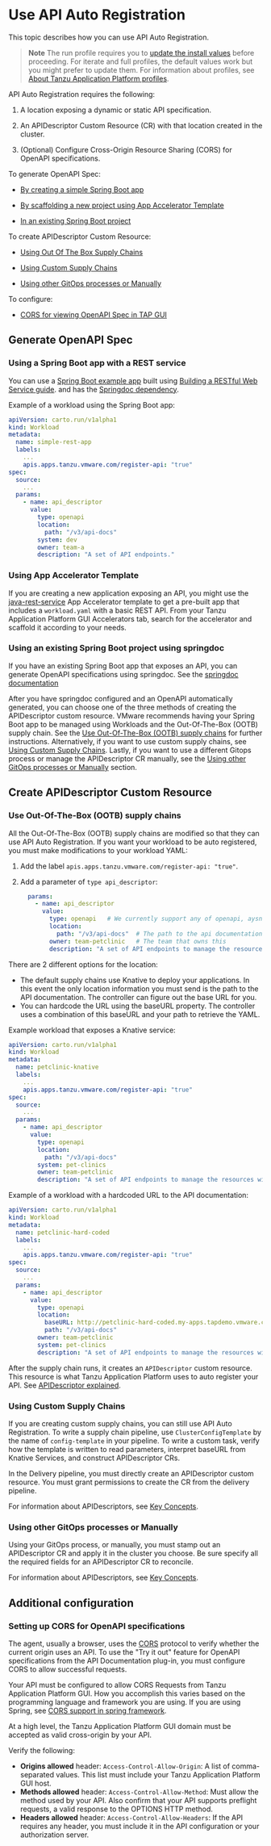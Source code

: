 # Use API Auto Registration

This topic describes how you can use API Auto Registration.

>**Note** The run profile requires you to [update the install values](#update-values) before
>proceeding. For iterate and full profiles, the default values work but you
>might prefer to update them. For information about profiles,
>see [About Tanzu Application Platform profiles](../about-package-profiles.hbs.md#profiles-and-packages).

API Auto Registration requires the following:

1. A location exposing a dynamic or static API specification.

2. An APIDescriptor Custom Resource (CR) with that location created in the cluster.

3. (Optional) Configure Cross-Origin Resource Sharing (CORS) for OpenAPI specifications.

To generate OpenAPI Spec:

- [By creating a simple Spring Boot app](#using-simple-app)

- [By scaffolding a new project using App Accelerator Template](#using-app-accelerator-template)

- [In an existing Spring Boot project](#existing-spring-project)

To create APIDescriptor Custom Resource:

- [Using Out Of The Box Supply Chains](#using-ootb-supply-chain)

- [Using Custom Supply Chains](#using-custom-supply-chain)

- [Using other GitOps processes or Manually](#using-gitops-manually)

To configure:

- [CORS for viewing OpenAPI Spec in TAP GUI](#cors)

## <a id='generate-openapi'></a>Generate OpenAPI Spec

### <a id='using-simple-app'></a>Using a Spring Boot app with a REST service

You can use a [Spring Boot example app](https://github.com/making/rest-service) built using [Building a RESTful Web Service guide](https://spring.io/guides/gs/rest-service/).
and has the [Springdoc dependency](https://springdoc.org/#getting-started).

Example of a workload using the Spring Boot app:

```yaml
apiVersion: carto.run/v1alpha1
kind: Workload
metadata:
  name: simple-rest-app
  labels:
    ...
    apis.apps.tanzu.vmware.com/register-api: "true"
spec:
  source:
    ...
  params:
    - name: api_descriptor
      value:
        type: openapi
        location:
          path: "/v3/api-docs"
        system: dev
        owner: team-a
        description: "A set of API endpoints."
```

### <a id='using-app-acc-template'></a>Using App Accelerator Template

If you are creating a new application exposing an API, you might use the [java-rest-service](https://github.com/vmware-tanzu/application-accelerator-samples/tree/main/java-rest-service)
App Accelerator template to get a pre-built app that includes a
`workload.yaml` with a basic REST API.
From your Tanzu Application Platform GUI Accelerators tab, search for the accelerator and
scaffold it according to your needs.

### <a id='existing-spring-project'></a>Using an existing Spring Boot project using springdoc

If you have an existing Spring Boot app that exposes an API, you can generate OpenAPI specifications using springdoc. See the [springdoc documentation](https://springdoc.org/#getting-started)

After you have springdoc configured and an OpenAPI automatically generated, you can choose one of the three methods of creating the APIDescriptor custom resource.
VMware recommends having your Spring Boot app to be managed using Workloads and the Out-Of-The-Box (OOTB) supply chain. See the [Use Out-Of-The-Box (OOTB) supply chains](#using-ootb-supply-chain) for further instructions.
Alternatively, if you want to use custom supply chains, see [Using Custom Supply Chains](#using-custom-supply-chain).
Lastly, if you want to use a different Gitops process or manage the APIDescriptor CR manually, see the [Using other GitOps processes or Manually](#using-gitops-manually) section.

## <a id='create-api-descriptor'></a>Create APIDescriptor Custom Resource

### <a id='using-ootb-supply-chain'></a> Use Out-Of-The-Box (OOTB) supply chains

All the Out-Of-The-Box (OOTB) supply chains are modified so that they can use API Auto Registration.
If you want your workload to be auto registered, you must make modifications to your
workload YAML:

1. Add the label `apis.apps.tanzu.vmware.com/register-api: "true"`.
2. Add a parameter of `type api_descriptor`:

    ```yaml
      params:
        - name: api_descriptor
          value:
            type: openapi   # We currently support any of openapi, aysncapi, graphql, grpc
            location:
              path: "/v3/api-docs"  # The path to the api documentation
            owner: team-petclinic   # The team that owns this
            description: "A set of API endpoints to manage the resources within the petclinic app."
    ```

There are 2 different options for the location:

- The default supply chains use Knative to deploy your applications. In this
  event the only location information you must send is the path to the API
  documentation. The controller can figure out the base URL for you.
- You can hardcode the URL using the baseURL property. The controller uses a
combination of this baseURL and your path to retrieve the YAML.

Example workload that exposes a Knative service:

```yaml
apiVersion: carto.run/v1alpha1
kind: Workload
metadata:
  name: petclinic-knative
  labels:
    ...
    apis.apps.tanzu.vmware.com/register-api: "true"
spec:
  source:
    ...
  params:
    - name: api_descriptor
      value:
        type: openapi
        location:
          path: "/v3/api-docs"
        system: pet-clinics
        owner: team-petclinic
        description: "A set of API endpoints to manage the resources within the petclinic app."

```

Example of a workload with a hardcoded URL to the API documentation:

```yaml
apiVersion: carto.run/v1alpha1
kind: Workload
metadata:
  name: petclinic-hard-coded
  labels:
    ...
    apis.apps.tanzu.vmware.com/register-api: "true"
spec:
  source:
    ...
  params:
    - name: api_descriptor
      value:
        type: openapi
        location:
          baseURL: http://petclinic-hard-coded.my-apps.tapdemo.vmware.com/
          path: "/v3/api-docs"
        owner: team-petclinic
        system: pet-clinics
        description: "A set of API endpoints to manage the resources within the petclinic app."
```

After the supply chain runs, it creates an `APIDescriptor` custom resource. This resource is what
Tanzu Application Platform uses to auto register your API.
See [APIDescriptor explained](#api-descriptor).

### <a id='using-custom-supply-chain'></a>Using Custom Supply Chains

If you are creating custom supply chains, you can still use API Auto Registration. To write a
supply chain pipeline, use `ClusterConfigTemplate` by the name of `config-template` in
your pipeline. To write a custom task, verify how the template is written to read parameters,
interpret baseURL from Knative Services, and construct APIDescriptor CRs.

In the Delivery pipeline, you must directly create an APIDescriptor custom resource. You must grant
permissions to create the CR from the delivery pipeline.

For information about APIDescriptors, see [Key Concepts](key-concepts.hbs.md).

### <a id='using-gitops-manually'></a>Using other GitOps processes or Manually

Using your GitOps process, or manually, you must stamp out an APIDescriptor CR and apply it in the
cluster you choose. Be sure specify all the required fields for an APIDescriptor CR to reconcile.

For information about APIDescriptors, see [Key Concepts](key-concepts.hbs.md).

## <a id='additional-config'></a>Additional configuration

### <a id='cors'></a>Setting up CORS for OpenAPI specifications

The agent, usually a browser, uses the [CORS](https://fetch.spec.whatwg.org/#http-cors-protocol)
protocol to verify whether the current origin uses an API.
To use the "Try it out" feature for OpenAPI specifications from the API Documentation plug-in, you must
configure CORS to allow successful requests.

Your API must be configured to allow CORS Requests from Tanzu Application Platform GUI. How you
accomplish this varies based on the programming language and framework you are using.
If you are using Spring, see [CORS support in spring framework](https://spring.io/blog/2015/06/08/cors-support-in-spring-framework).

At a high level, the Tanzu Application Platform GUI domain must be accepted as valid cross-origin by
your API.

Verify the following:

- **Origins allowed** header: `Access-Control-Allow-Origin`: A list of comma-separated values.
This list must include your Tanzu Application Platform GUI host.
- **Methods allowed** header: `Access-Control-Allow-Method`: Must allow the method used by your API.
Also confirm that your API supports preflight requests, a valid response to the OPTIONS HTTP method.
- **Headers allowed** header: `Access-Control-Allow-Headers`: If the API requires any header, you
must include it in the API configuration or your authorization server.
